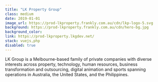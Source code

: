 ```yaml
---
title: "LK Property Group"
class: medium
date: 2019-01-01
image_url: https://prod-lkproperty.frankly.com.au/cdn/lkp-logo-5.svg
background: https://prod-lkproperty.frankly.com.au/cdn/hero-bg.jpg
background_color:
link: https://prod-lkproperty.lkgdev.net/
stack: vuejs,php
disabled: true
---
```


LK Group is a Melbourne-based family of private companies with diverse interests across property, technology, human resources, business transformation and outsourcing, digital animation and sports spanning operations in Australia, the United States, and the Philippines.

